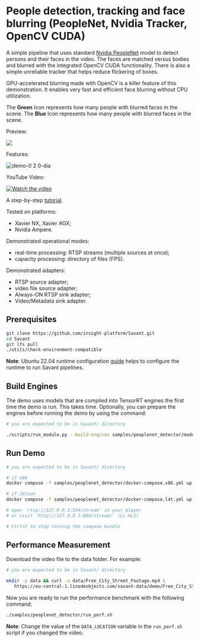 # People detection, tracking and face blurring (PeopleNet, Nvidia Tracker, OpenCV CUDA)

A simple pipeline that uses standard [Nvidia PeopleNet](https://catalog.ngc.nvidia.com/orgs/nvidia/teams/tao/models/peoplenet) model to detect persons and their faces in the video. The faces are matched versus bodies and blurred with the integrated OpenCV CUDA functionality. There is also a simple unreliable tracker that helps reduce flickering of boxes.

GPU-accelerated blurring made with OpenCV is a killer feature of this demonstration. It enables very fast and efficient face blurring without CPU utilization.

The **Green** Icon represents how many people with blurred faces in the scene.
The **Blue** Icon represents how many people with blurred faces in the scene.

Preview:

![](assets/peoplenet-blur-demo-loop.webp)

Features:

![demo-0 2 0-dia](https://user-images.githubusercontent.com/15047882/229354155-f37ad24b-c0bd-4249-ba83-a53b3c1e053b.png)

YouTube Video:

[![Watch the video](https://img.youtube.com/vi/YCvT3XbiSik/default.jpg)](https://youtu.be/YCvT3XbiSik)

A step-by-step [tutorial](https://blog.savant-ai.io/meet-savant-a-new-high-performance-python-video-analytics-framework-for-nvidia-hardware-22cc830ead4d?source=friends_link&sk=c7169b378b31451ab8de3d882c22a774).

Tested on platforms:

- Xavier NX, Xavier AGX;
- Nvidia Ampere.

Demonstrated operational modes:

- real-time processing: RTSP streams (multiple sources at once);
- capacity processing: directory of files (FPS).

Demonstrated adapters:
- RTSP source adapter;
- video file source adapter;
- Always-ON RTSP sink adapter;
- Video/Metadata sink adapter.

## Prerequisites

```bash
git clone https://github.com/insight-platform/Savant.git
cd Savant
git lfs pull
./utils/check-environment-compatible
```

**Note**: Ubuntu 22.04 runtime configuration [guide](https://insight-platform.github.io/Savant/develop/getting_started/0_configure_prod_env.html) helps to configure the runtime to run Savant pipelines.

## Build Engines

The demo uses models that are compiled into TensorRT engines the first time the demo is run. This takes time. Optionally, you can prepare the engines before running the demo by using the command:

```bash
# you are expected to be in Savant/ directory

./scripts/run_module.py --build-engines samples/peoplenet_detector/module.yml
```

## Run Demo

```bash
# you are expected to be in Savant/ directory

# if x86
docker compose -f samples/peoplenet_detector/docker-compose.x86.yml up

# if Jetson
docker compose -f samples/peoplenet_detector/docker-compose.l4t.yml up

# open 'rtsp://127.0.0.1:554/stream' in your player
# or visit 'http://127.0.0.1:888/stream/' (LL-HLS)

# Ctrl+C to stop running the compose bundle
```

## Performance Measurement

Download the video file to the data folder. For example:

```bash
# you are expected to be in Savant/ directory

mkdir -p data && curl -o data/Free_City_Street_Footage.mp4 \
   https://eu-central-1.linodeobjects.com/savant-data/demo/Free_City_Street_Footage.mp4
```

Now you are ready to run the performance benchmark with the following command:

```bash
./samples/peoplenet_detector/run_perf.sh
```

**Note**: Change the value of the `DATA_LOCATION` variable in the `run_perf.sh` script if you changed the video.
